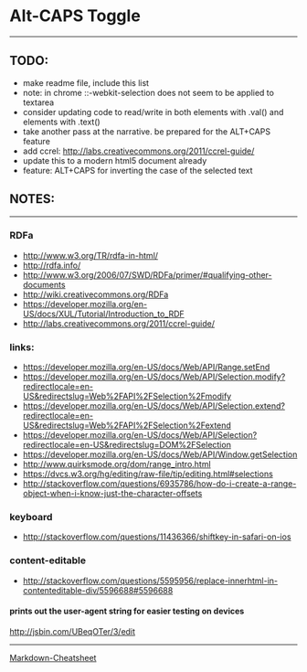 

# Alt-CAPS Toggle
--------



## TODO:

  * make readme file, include this list
  * note: in chrome ::-webkit-selection does not seem to be applied to textarea
  * consider updating code to read/write in both elements with .val() and elements with .text()
  * take another pass at the narrative. be prepared for the ALT+CAPS feature
  * add ccrel: http://labs.creativecommons.org/2011/ccrel-guide/
  * update this to a modern html5 document already
  * feature: ALT+CAPS for inverting the case of the selected text


## NOTES:
--------

### RDFa
  * http://www.w3.org/TR/rdfa-in-html/
  * http://rdfa.info/
  * http://www.w3.org/2006/07/SWD/RDFa/primer/#qualifying-other-documents
  * http://wiki.creativecommons.org/RDFa
  * https://developer.mozilla.org/en-US/docs/XUL/Tutorial/Introduction_to_RDF
  * http://labs.creativecommons.org/2011/ccrel-guide/


### links:

  * https://developer.mozilla.org/en-US/docs/Web/API/Range.setEnd
  * https://developer.mozilla.org/en-US/docs/Web/API/Selection.modify?redirectlocale=en-US&redirectslug=Web%2FAPI%2FSelection%2Fmodify
  * https://developer.mozilla.org/en-US/docs/Web/API/Selection.extend?redirectlocale=en-US&redirectslug=Web%2FAPI%2FSelection%2Fextend
  * https://developer.mozilla.org/en-US/docs/Web/API/Selection?redirectlocale=en-US&redirectslug=DOM%2FSelection
  * https://developer.mozilla.org/en-US/docs/Web/API/Window.getSelection
  * http://www.quirksmode.org/dom/range_intro.html
  * https://dvcs.w3.org/hg/editing/raw-file/tip/editing.html#selections
  * http://stackoverflow.com/questions/6935786/how-do-i-create-a-range-object-when-i-know-just-the-character-offsets


### keyboard
  * http://stackoverflow.com/questions/11436366/shiftkey-in-safari-on-ios


### content-editable
  * http://stackoverflow.com/questions/5595956/replace-innerhtml-in-contenteditable-div/5596688#5596688


#### prints out the user-agent string for easier testing on devices
http://jsbin.com/UBeqOTer/3/edit


---

[Markdown-Cheatsheet](https://github.com/adam-p/markdown-here/wiki/Markdown-Cheatsheet#wiki-code)

